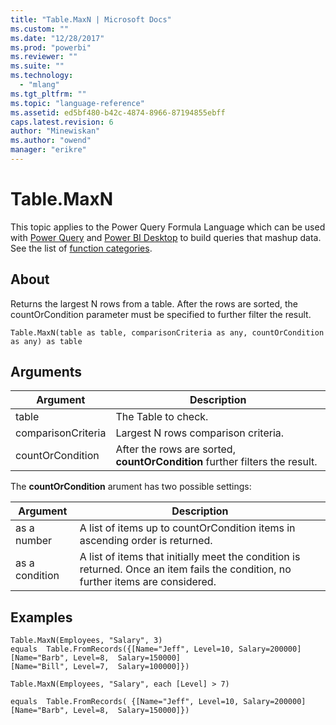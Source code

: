 ```yaml
---
title: "Table.MaxN | Microsoft Docs"
ms.custom: ""
ms.date: "12/28/2017"
ms.prod: "powerbi"
ms.reviewer: ""
ms.suite: ""
ms.technology: 
  - "mlang"
ms.tgt_pltfrm: ""
ms.topic: "language-reference"
ms.assetid: ed5bf480-b42c-4874-8966-87194855ebff
caps.latest.revision: 6
author: "Minewiskan"
ms.author: "owend"
manager: "erikre"
---
```

# Table.MaxN
This topic applies to the Power Query Formula Language which can be used with [Power Query](https://support.office.com/article/Introduction-to-Microsoft-Power-Query-for-Excel-6E92E2F4-2079-4E1F-BAD5-89F6269CD605) and [Power BI Desktop](http://go.microsoft.com/fwlink/p/?LinkId=618607) to build queries that mashup data. See the list of [function categories](https://msdn.microsoft.com/en-us/library/mt211003.aspx).  
  
## About  
Returns the largest N rows from a table. After the rows are sorted, the countOrCondition parameter must be specified to further filter the result.  
  
```  
Table.MaxN(table as table, comparisonCriteria as any, countOrCondition as any) as table  
```  
  
## Arguments  
  
|Argument|Description|  
|------------|---------------|  
|table|The Table to check.|  
|comparisonCriteria|Largest N rows comparison criteria.|  
|countOrCondition|After the rows are sorted, **countOrCondition** further filters the result.|  
  
The **countOrCondition** arument has two possible settings:  
  
|Argument|Description|  
|------------|---------------|  
|as a number|A list of items up to countOrCondition items in ascending order is returned.|  
|as a condition|A list of items that initially meet the condition is returned. Once an item fails the condition, no further items are considered.|  
  
## Examples  
  
```  
Table.MaxN(Employees, "Salary", 3)   
equals  Table.FromRecords({[Name="Jeff", Level=10, Salary=200000]   
[Name="Barb", Level=8,  Salary=150000]   
[Name="Bill", Level=7,  Salary=100000]})  
```  
  
```  
Table.MaxN(Employees, "Salary", each [Level] > 7)  
  
equals  Table.FromRecords( {[Name="Jeff", Level=10, Salary=200000]   
[Name="Barb", Level=8,  Salary=150000]})  
```  
